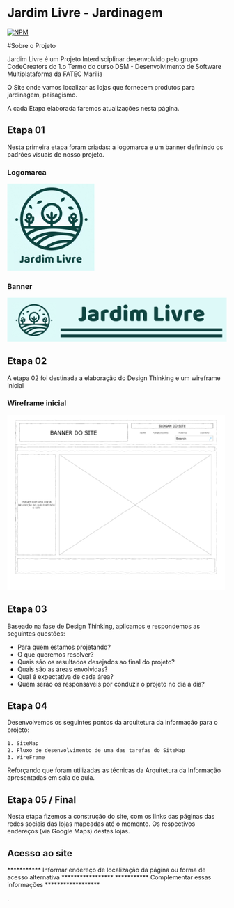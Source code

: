 # Jardim Livre - Jardinagem
[![NPM](https://img.shields.io/npm/l/react)](https://github.com/CodeCreators-FATEC-Marilia/ProjetoInterdisciplinar/blob/main/LICENSE)

#Sobre o Projeto

Jardim Livre é um Projeto Interdisciplinar desenvolvido pelo grupo CodeCreators do 1.o Termo do curso DSM - Desenvolvimento de Software Multiplataforma da FATEC Marília

O Site onde vamos localizar as lojas que fornecem produtos para jardinagem, paisagismo.

A cada Etapa elaborada faremos atualizações nesta página.

## Etapa 01

Nesta primeira etapa foram criadas: a logomarca e um banner definindo os padrões visuais de nosso projeto.

### Logomarca

<div align="left">
<img src="https://github.com/CodeCreators-FATEC-Marilia/ProjetoInterdisciplinar/blob/main/Etapa_01/Logo%20Jardim%20Livre.png" width="200px" />
</div>

### Banner

<div align="left">
<img src="https://github.com/CodeCreators-FATEC-Marilia/ProjetoInterdisciplinar/blob/main/Etapa_01/Banner%20Jardim%20Livre.png" width="600px" />
</div>


## Etapa 02

A etapa 02 foi destinada a elaboração do Design Thinking e um wireframe inicial

### Wireframe inicial

<div align="left">
<img src="https://github.com/CodeCreators-FATEC-Marilia/ProjetoInterdisciplinar/blob/main/wireframe_monolitico.jpeg" width="500px" />
</div>

## Etapa 03

Baseado na fase de Design Thinking, aplicamos e respondemos as seguintes questões:
  
*  Para quem estamos projetando?
*  O que queremos resolver?
*  Quais são os resultados desejados ao final do projeto?
*  Quais são as áreas envolvidas?
*  Qual é expectativa de cada área?
*  Quem serão os responsáveis por conduzir o projeto no dia a dia?

## Etapa 04

Desenvolvemos os seguintes pontos da arquitetura da informação para o projeto:

    1. SiteMap
    2. Fluxo de desenvolvimento de uma das tarefas do SiteMap
    3. WireFrame
    
Reforçando que foram utilizadas as técnicas da Arquitetura da Informação apresentadas em sala de aula.

## Etapa 05 / Final

Nesta etapa fizemos a construção do site, com os links das páginas das redes sociais das lojas mapeadas até o momento.
Os respectivos endereços (via Google Maps) destas lojas.

## Acesso ao site

*********** Informar endereço de localização da página ou forma de acesso alternativa *****************
*********** Complementar essas informações ******************

.
